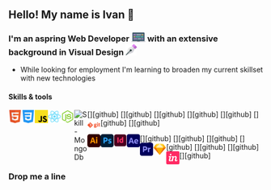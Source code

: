 ## Hello! My name is Ivan 👋

### I'm an aspring Web Developer <img alt="laptop icon" width="28px" src="/images/laptop.svg" /> with an extensive background in Visual Design <img alt="Pen tool" width="22px" src="/images/pen.svg" />

- While looking for employment I'm learning to broaden my current skillset with new technologies

#### Skills & tools
[<img align="left" style="margin-bottom: 5px" alt="Skill - HTML5" width="26px" src="images/html5.svg" />][github]
[<img align="left" style="margin-bottom: 5px" alt="Skill - CSS3" width="26px" src="images/css3.svg" />][github]
[<img align="left" style="margin-bottom: 5px" alt="Skill - Javascript" width="26px" src="images/javascript.svg" />][github]
[<img align="left" style="margin-bottom: 5px" alt="Skill - React" width="26px" src="images/react.svg" />][github]
[<img align="left" style="margin-bottom: 5px" alt="Skill - NodeJs" width="26px" src="images/node-js.svg" />][github]
[<img align="left" style="margin-bottom: 5px" alt="Skill - Mongo Db" width="26px" src="images/csmongodbs3.svg" />][github]
[<img align="left" style="margin-bottom: 5px" alt="Skill - Git" width="26px" src="images/git.svg" />][github]

[<img align="left" style="margin-bottom: 5px" alt="Skill - Illustrator" width="26px" src="images/illustrator.svg" />][github]
[<img align="left" style="margin-bottom: 5px" alt="Skill - Photoshop" width="26px" src="images/photoshop.svg" />][github]
[<img align="left" style="margin-bottom: 5px" alt="Skill - InDesign" width="26px" src="images/indesign.svg" />][github]
[<img align="left" style="margin-bottom: 5px" alt="Skill - AfterEffects" width="26px" src="images/aftereffects.svg" />][github]
[<img align="left" style="margin-bottom: 5px" alt="Skill - Premiere Pro" width="26px" src="images/premiere.svg" />][github]
[<img align="left" style="margin-bottom: 5px" alt="Skill - Sketch App" width="26px" src="images/sketch.svg" />][github]
[<img align="left" style="margin-bottom: 5px" alt="Skill - Invision App" width="26px" src="images/invision.svg" />][github]

### Drop me a line
